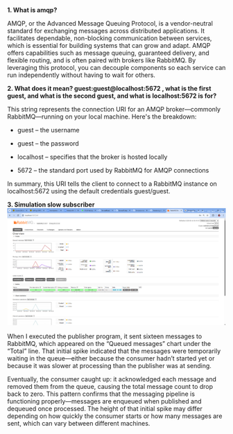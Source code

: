 **1. What is amqp?**

AMQP, or the Advanced Message Queuing Protocol, is a vendor-neutral standard for exchanging messages across distributed applications. It facilitates dependable, non-blocking communication between services, which is essential for building systems that can grow and adapt. AMQP offers capabilities such as message queuing, guaranteed delivery, and flexible routing, and is often paired with brokers like RabbitMQ. By leveraging this protocol, you can decouple components so each service can run independently without having to wait for others.


**2. What does it mean? guest:guest@localhost:5672 , what is the first guest, and what is the second guest, and what is localhost:5672 is for?**

This string represents the connection URI for an AMQP broker—commonly RabbitMQ—running on your local machine. Here's the breakdown:

- guest – the username

- guest – the password

- localhost – specifies that the broker is hosted locally

- 5672 – the standard port used by RabbitMQ for AMQP connections

In summary, this URI tells the client to connect to a RabbitMQ instance on localhost:5672 using the default credentials guest/guest.

**3. Simulation slow subscriber**
![image.png](img\image.png)

When I executed the publisher program, it sent sixteen messages to RabbitMQ, which appeared on the “Queued messages” chart under the “Total” line. That initial spike indicated that the messages were temporarily waiting in the queue—either because the consumer hadn’t started yet or because it was slower at processing than the publisher was at sending.

Eventually, the consumer caught up: it acknowledged each message and removed them from the queue, causing the total message count to drop back to zero. This pattern confirms that the messaging pipeline is functioning properly—messages are enqueued when published and dequeued once processed. The height of that initial spike may differ depending on how quickly the consumer starts or how many messages are sent, which can vary between different machines.